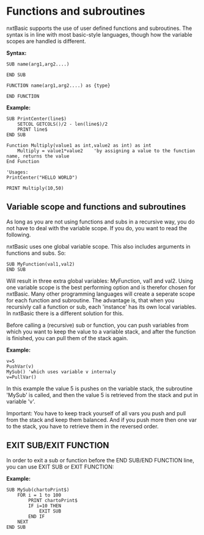# Functions and subroutines
nxtBasic supports the use of user defined functions and subroutines. The syntax is in line with most basic-style languages, though how the variable scopes are handled is different.

**Syntax:**

    SUB name(arg1,arg2....)
    
    END SUB

    FUNCTION name(arg1,arg2....) as {type}
    
    END FUNCTION
    
**Example:**

    SUB PrintCenter(line$)
        SETCOL GETCOLS()/2 - len(line$)/2
        PRINT line$
    END SUB
    
    Function Multiply(value1 as int,value2 as int) as int
        Multiply = value1*value2    'by assigning a value to the function name, returns the value
    End Function
    
    'Usages:
    PrintCenter("HELLO WORLD")
    
    PRINT Multiply(10,50)

## Variable scope and functions and subroutines
As long as you are not using functions and subs in a recursive way, you do not have to deal with the variable scope. If you do, you want to read the following.

nxtBasic uses one global variable scope. This also includes arguments in functions and subs. So:

    SUB MyFunction(val1,val2)
    END SUB
    
Will result in three extra global variables: MyFunction, val1 and val2. Using one variable scope is the best performing option and is therefor chosen for nxtBasic. Many other programming languages will create a seperate scope for each function and subroutine. The advantage is, that when you recursivly call a function or sub, each 'instance' has its own local variables. In nxtBasic there is a different solution for this.

Before calling a (recursive) sub or function, you can push variables from which you want to keep the value to a variable stack, and after the function is finished, you can pull them of the stack again. 

**Example:**

    v=5
    PushVar(v)
    MySub() 'which uses variable v internaly
    v=PullVar()
    
In this example the value 5 is pushes on the variable stack, the subroutine 'MySub' is called, and then the value 5 is retrieved from the stack and put in variable 'v'.

Important: You have to keep track yourself of all vars you push and pull from the stack and keep them balanced. And if you push more then one var to the stack, you have to retrieve them in the reversed order.
    

## EXIT SUB/EXIT FUNCTION
In order to exit a sub or function before the END SUB/END FUNCTION line, you can use EXIT SUB or EXIT FUNCTION:

**Example:**

    SUB MySub(chartoPrint$)
        FOR i = 1 to 100
            PRINT chartoPrint$
            IF i=10 THEN
                EXIT SUB
            END IF
        NEXT
    END SUB

    